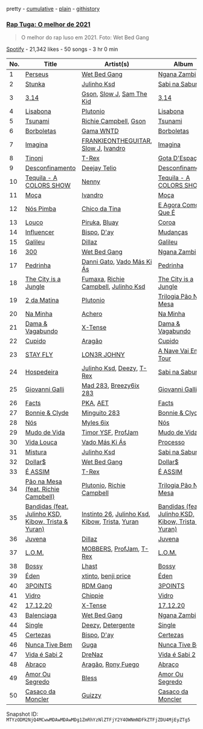 pretty - [cumulative](/playlists/cumulative/37i9dQZF1DXcyEXGEtvzUv.md) - [plain](/playlists/plain/37i9dQZF1DXcyEXGEtvzUv) - [githistory](https://github.githistory.xyz/mackorone/spotify-playlist-archive/blob/main/playlists/plain/37i9dQZF1DXcyEXGEtvzUv)

### [Rap Tuga: O melhor de 2021](https://open.spotify.com/playlist/37i9dQZF1DXcyEXGEtvzUv)

> O melhor do rap luso em 2021\. Foto: Wet Bed Gang

[Spotify](https://open.spotify.com/user/spotify) - 21,342 likes - 50 songs - 3 hr 0 min

| No. | Title | Artist(s) | Album | Length |
|---|---|---|---|---|
| 1 | [Perseus](https://open.spotify.com/track/4E7BWWaFUfafkyU8JOniFx) | [Wet Bed Gang](https://open.spotify.com/artist/5jfz7uWPwf03hdEewW8AI8) | [Ngana Zambi](https://open.spotify.com/album/4ZgWBr16niSFDwCIiJ4iBk) | 3:34 |
| 2 | [Stunka](https://open.spotify.com/track/0A0NJtd7yYuegBrj6qvqSo) | [Julinho Ksd](https://open.spotify.com/artist/7kR1Yw4RqYhhDD3a8QRyG6) | [Sabi na Sabura](https://open.spotify.com/album/3Pce78X39Cqw3TCdaUEEfj) | 3:08 |
| 3 | [3,14](https://open.spotify.com/track/1OjAoIz5Gl36rzm9RKEQeG) | [Gson](https://open.spotify.com/artist/6XjHGcba7ZbaZ6nYtwhaCj), [Slow J](https://open.spotify.com/artist/7crp1tZcefnjT5RuL6WZQ0), [Sam The Kid](https://open.spotify.com/artist/3NEQ5t2FprBMLmDAP0EPcE) | [3,14](https://open.spotify.com/album/6G62obmFgI2yyK36htUzOe) | 5:24 |
| 4 | [Lisabona](https://open.spotify.com/track/20BVQh0gMBhzcBpeCRi97F) | [Plutonio](https://open.spotify.com/artist/39HJXjH5hKcCzaU0g6mv8G) | [Lisabona](https://open.spotify.com/album/3xaElN6GIqBAmlNFrJGgHN) | 3:12 |
| 5 | [Tsunami](https://open.spotify.com/track/5TqGewrmzgeb21FYQC7mJZ) | [Richie Campbell](https://open.spotify.com/artist/2swvbEAfN70ZFcQB4Y7MaS), [Gson](https://open.spotify.com/artist/6XjHGcba7ZbaZ6nYtwhaCj) | [Tsunami](https://open.spotify.com/album/27Gt5wAgEVjatU36I1ogDf) | 4:57 |
| 6 | [Borboletas](https://open.spotify.com/track/1h1JMmAzXR6lWJ7KnJQkU7) | [Gama WNTD](https://open.spotify.com/artist/0T49oz78JYl4FkVJPGlJiD) | [Borboletas](https://open.spotify.com/album/1i51I1eMbdhkaH8AShzWjh) | 3:24 |
| 7 | [Imagina](https://open.spotify.com/track/2dWbucCC3cVXQWi6JaL7js) | [FRANKIEONTHEGUITAR](https://open.spotify.com/artist/4p2ytjUztJseG5ujVkv5Po), [Slow J](https://open.spotify.com/artist/7crp1tZcefnjT5RuL6WZQ0), [Ivandro](https://open.spotify.com/artist/1pPbDeOdNUcLq32HTTLbZm) | [Imagina](https://open.spotify.com/album/2C1S5oONnsIYEgvaNf1KWh) | 3:43 |
| 8 | [Tinoni](https://open.spotify.com/track/3x3vUHznzPNEbXTJBUkhZb) | [T\-Rex](https://open.spotify.com/artist/6QHREBOQktWsYBfrxW93rk) | [Gota D'Espaço](https://open.spotify.com/album/5gBDraKQzQb4A7rEjzACEJ) | 2:32 |
| 9 | [Desconfinamento](https://open.spotify.com/track/2uaceelHxzFYnhLec89RpE) | [Deejay Telio](https://open.spotify.com/artist/7BWNRZyZ9mhgp5t0m7Ny0n) | [Desconfinamento](https://open.spotify.com/album/2gelzQflEo0NtA8xE7pHlI) | 3:06 |
| 10 | [Tequila \- A COLORS SHOW](https://open.spotify.com/track/0rUVc7nyw4qXytvodDAlle) | [Nenny](https://open.spotify.com/artist/2DEfqyWjAMIfKYMXb1V8L1) | [Tequila \- A COLORS SHOW](https://open.spotify.com/album/40HvcpWRmkzHzLdveModKu) | 3:19 |
| 11 | [Moça](https://open.spotify.com/track/57rx7d5tagl2wOWzj3eWJc) | [Ivandro](https://open.spotify.com/artist/1pPbDeOdNUcLq32HTTLbZm) | [Moça](https://open.spotify.com/album/4FLzhhnUwKwZHLGSTaX4vz) | 3:00 |
| 12 | [Nós Pimba](https://open.spotify.com/track/19rBtPDO8yQj5uP75UBpbT) | [Chico da Tina](https://open.spotify.com/artist/7xDYCf4fsGxHBp8Blo9D94) | [E Agora Como É Que É](https://open.spotify.com/album/3wDIcln0ShOc0Bh1bngNFJ) | 3:28 |
| 13 | [Louco](https://open.spotify.com/track/3fExatgv3vCcNT0CuU8mqM) | [Piruka](https://open.spotify.com/artist/5iZ6jMDkRa7RKLQplJuQUC), [Bluay](https://open.spotify.com/artist/18jB1ZnaJSWmro1ExvqZo4) | [Coroa](https://open.spotify.com/album/4YgZaF5JQGTOqxes8h5s40) | 4:04 |
| 14 | [Influencer](https://open.spotify.com/track/5wksDhHGiGwmqSGcozBFu1) | [Bispo](https://open.spotify.com/artist/3LZCMaZWwvhYyQeEfWgVdY), [D'ay](https://open.spotify.com/artist/65pBw5z7QlvhAGZvlzjmWA) | [Mudanças](https://open.spotify.com/album/7pHhSh21J3IqdYdxjCqecZ) | 3:47 |
| 15 | [Galileu](https://open.spotify.com/track/3i7DYnwcLwCUHyaJlEh3od) | [Dillaz](https://open.spotify.com/artist/15p1isN7VcGsjeSq8s9YeP) | [Galileu](https://open.spotify.com/album/031weUuUvb1pPjah41hwyg) | 3:02 |
| 16 | [300](https://open.spotify.com/track/6lElXo5x9oyqvIUcG7gP7d) | [Wet Bed Gang](https://open.spotify.com/artist/5jfz7uWPwf03hdEewW8AI8) | [Ngana Zambi](https://open.spotify.com/album/4ZgWBr16niSFDwCIiJ4iBk) | 4:17 |
| 17 | [Pedrinha](https://open.spotify.com/track/7ItPibUAiTPtm2xHjX3aFi) | [Danni Gato](https://open.spotify.com/artist/0gn6QcKMo0cMWKbiPGEeVy), [Vado Más Ki Ás](https://open.spotify.com/artist/6HmLPYedWhpFhiF8BonrMG) | [Pedrinha](https://open.spotify.com/album/6NnLzHbVQHiOhlYJZOLziL) | 2:56 |
| 18 | [The City is a Jungle](https://open.spotify.com/track/0MrZX4ubbrpfweHuHxXUuk) | [Fumaxa](https://open.spotify.com/artist/1qMTgrvxRRHO3rflIONsCP), [Richie Campbell](https://open.spotify.com/artist/2swvbEAfN70ZFcQB4Y7MaS), [Julinho Ksd](https://open.spotify.com/artist/7kR1Yw4RqYhhDD3a8QRyG6) | [The City is a Jungle](https://open.spotify.com/album/1DU1OLlmOvKknaUfn67ir2) | 4:25 |
| 19 | [2 da Matina](https://open.spotify.com/track/6mHEUDWaySfb6YvLC7JgPN) | [Plutonio](https://open.spotify.com/artist/39HJXjH5hKcCzaU0g6mv8G) | [Trilogia Pão Na Mesa](https://open.spotify.com/album/7zZoScNI4mNYXE5vQhMeQi) | 3:31 |
| 20 | [Na Minha](https://open.spotify.com/track/15CudiW2RzBg2opP4jxFXE) | [Achero](https://open.spotify.com/artist/7L8DLzR5RuMizLVu9Ww0cs) | [Na Minha](https://open.spotify.com/album/1MUvM0eDQhzkoQXpFbcgCB) | 3:26 |
| 21 | [Dama & Vagabundo](https://open.spotify.com/track/2u1LLm7B1yUggZfMyaZjk9) | [X\-Tense](https://open.spotify.com/artist/7JajP35zM35gnAvTZbwxDF) | [Dama & Vagabundo](https://open.spotify.com/album/4BKUmz50VANU1McCxFG9oM) | 5:13 |
| 22 | [Cupido](https://open.spotify.com/track/73iofOGRFr7eOsB4a1cT0Y) | [Aragão](https://open.spotify.com/artist/6uVPyqbCsr2hcfDwGTmdl4) | [Cupido](https://open.spotify.com/album/2L4xWpzZL1nspJXcz8KMNw) | 2:21 |
| 23 | [STAY FLY](https://open.spotify.com/track/7dO4sx0Qw8i0RkadAYUHwv) | [LON3R JOHNY](https://open.spotify.com/artist/1fV7Au7ymGP3uhDV1TfjSd) | [A Nave Vai Em Tour](https://open.spotify.com/album/76y7DQxiILRuVy04Hq1fzo) | 3:54 |
| 24 | [Hospedeira](https://open.spotify.com/track/64Oa8tg2cdXm9Zu4SmRf1f) | [Julinho Ksd](https://open.spotify.com/artist/7kR1Yw4RqYhhDD3a8QRyG6), [Deezy](https://open.spotify.com/artist/6EoXtJUmzYqNzkMVH1o5gN), [T\-Rex](https://open.spotify.com/artist/6QHREBOQktWsYBfrxW93rk) | [Sabi na Sabura](https://open.spotify.com/album/3Pce78X39Cqw3TCdaUEEfj) | 4:25 |
| 25 | [Giovanni Galli](https://open.spotify.com/track/5Y45nnVtoaYx4iRO3Ctx4c) | [Mad 283](https://open.spotify.com/artist/5hCD3ne9PkIC9mVzOJStwQ), [Breezy6ix 283](https://open.spotify.com/artist/3b9jceUE0RUM6tTewMPGmf) | [Giovanni Galli](https://open.spotify.com/album/2FL9S7gBWcrtLE1l8iarO4) | 3:29 |
| 26 | [Facts](https://open.spotify.com/track/0anTwmXv0ZMVSuuHhFFvIs) | [PKA](https://open.spotify.com/artist/6Q8UQ9OVsJUg4AVlcFQICK), [AET](https://open.spotify.com/artist/1PSaLNwxWV9e6NCrxNbpIu) | [Facts](https://open.spotify.com/album/3vPfTCseVUvo2QhT80VEzF) | 2:50 |
| 27 | [Bonnie & Clyde](https://open.spotify.com/track/30A76Y7rYcNuZAzOIjcveL) | [Minguito 283](https://open.spotify.com/artist/1LvFNnGu8V8HBP8Qy2bhYv) | [Bonnie & Clyde](https://open.spotify.com/album/07fLryxsmiSAmBYEHqAXbE) | 3:15 |
| 28 | [Nós](https://open.spotify.com/track/14PBWx7Rw87WXVzXarDqiX) | [Myles 6ix](https://open.spotify.com/artist/2PGHvstK1cEjR9AX2ERq9l) | [Nós](https://open.spotify.com/album/3Nhv7u22lQ4LieQlR7l4Lz) | 4:38 |
| 29 | [Mudo de Vida](https://open.spotify.com/track/65TnBEqYie3BRoMbd8d30t) | [Timor YSF](https://open.spotify.com/artist/5iyA3j1yVqGBgaKCeiUIzO), [ProfJam](https://open.spotify.com/artist/3DhsjXVgWmA6X26tUugAjP) | [Mudo de Vida](https://open.spotify.com/album/1tjLg5elGpdZMSmmUoZbfi) | 3:28 |
| 30 | [Vida Louca](https://open.spotify.com/track/0B1l6UT4UuCZU1yqhMvgnl) | [Vado Más Ki Ás](https://open.spotify.com/artist/6HmLPYedWhpFhiF8BonrMG) | [Processo](https://open.spotify.com/album/56pZf2SkUvlwKSCd6GEgTS) | 3:02 |
| 31 | [Mistura](https://open.spotify.com/track/4RU7x3CvlfOR7ziptY8P5D) | [Julinho Ksd](https://open.spotify.com/artist/7kR1Yw4RqYhhDD3a8QRyG6) | [Sabi na Sabura](https://open.spotify.com/album/3Pce78X39Cqw3TCdaUEEfj) | 4:01 |
| 32 | [Dollar$](https://open.spotify.com/track/21Aqa8wQsChIh3D8KFpdsd) | [Wet Bed Gang](https://open.spotify.com/artist/5jfz7uWPwf03hdEewW8AI8) | [Dollar$](https://open.spotify.com/album/3lgbmV9pqC1lbdl23WSN1s) | 4:00 |
| 33 | [É ASSIM](https://open.spotify.com/track/20EeqYWivW9x7F9ij2GC71) | [T\-Rex](https://open.spotify.com/artist/6QHREBOQktWsYBfrxW93rk) | [É ASSIM](https://open.spotify.com/album/6wZWOmhGZq8IWu1OwXIxtu) | 4:09 |
| 34 | [Pão na Mesa \(feat\. Richie Campbell\)](https://open.spotify.com/track/46Pfb5oErr8WVn3frcXybC) | [Plutonio](https://open.spotify.com/artist/39HJXjH5hKcCzaU0g6mv8G), [Richie Campbell](https://open.spotify.com/artist/2swvbEAfN70ZFcQB4Y7MaS) | [Trilogia Pão Na Mesa](https://open.spotify.com/album/7zZoScNI4mNYXE5vQhMeQi) | 3:39 |
| 35 | [Bandidas \(feat\. Julinho KSD, Kibow, Trista & Yuran\)](https://open.spotify.com/track/6MEZbtP3lg3mHnE9LzZn4S) | [Instinto 26](https://open.spotify.com/artist/0XrDy5XUWRVcD4O8sSyzEV), [Julinho Ksd](https://open.spotify.com/artist/7kR1Yw4RqYhhDD3a8QRyG6), [Kibow](https://open.spotify.com/artist/09R2ZnVOtZJjYH5CkDkA0M), [Trista](https://open.spotify.com/artist/1hsrQJC4A7sVS6wOwTxRxw), [Yuran](https://open.spotify.com/artist/3zvbATHitSjEZ54l7QnJN0) | [Bandidas \(feat\. Julinho KSD, Kibow, Trista & Yuran\)](https://open.spotify.com/album/3GOXhstBnGiQbQylnIWEnq) | 3:30 |
| 36 | [Juvena](https://open.spotify.com/track/6vbFZuziJPaFPRCWyQxOxP) | [Dillaz](https://open.spotify.com/artist/15p1isN7VcGsjeSq8s9YeP) | [Juvena](https://open.spotify.com/album/0C3QVzznGSXSAw9QmNVpbc) | 2:39 |
| 37 | [L.O.M.](https://open.spotify.com/track/7rBx1NH9zGdFX5LtgnD08X) | [MOBBERS](https://open.spotify.com/artist/0o2CVefufFC0laiAQozokD), [ProfJam](https://open.spotify.com/artist/3DhsjXVgWmA6X26tUugAjP), [T\-Rex](https://open.spotify.com/artist/6QHREBOQktWsYBfrxW93rk) | [L.O.M.](https://open.spotify.com/album/0mFkGQgpzqiGoLTkSsN7DJ) | 4:17 |
| 38 | [Bossy](https://open.spotify.com/track/45cbUgJwFXYPN3tURnSH2l) | [Lhast](https://open.spotify.com/artist/46uaNKR4GSjmDEK732EeVw) | [Bossy](https://open.spotify.com/album/5QlvEKeqaZJjSa3Z9tmCzI) | 2:46 |
| 39 | [Éden](https://open.spotify.com/track/58oPTT8xODJIa5lNYuhojR) | [xtinto](https://open.spotify.com/artist/6jVOHz5AjBoJImzesvZeGx), [benji price](https://open.spotify.com/artist/2XWfm5Ts8pvNzZMENVZ65I) | [Éden](https://open.spotify.com/album/4xEoTkDJNGJmGvoMaUPC9y) | 3:41 |
| 40 | [3POINTS](https://open.spotify.com/track/1TrjslfLFx7l7r2eMKAwX4) | [RDM Gang](https://open.spotify.com/artist/0njwfY4F51Cis2dWWoqLfR) | [3POINTS](https://open.spotify.com/album/0dDUh0a8V8w4EnEUX7n8qw) | 4:27 |
| 41 | [Vidro](https://open.spotify.com/track/2lX3hVZYJIq0GlIor9Oogs) | [Chippie](https://open.spotify.com/artist/7F6kt63HiE5eY9V4SUBi0X) | [Vidro](https://open.spotify.com/album/5P3eBsZukrMAGOKXR2KkUM) | 3:02 |
| 42 | [17.12.20](https://open.spotify.com/track/0huGm8SG2jJJIw7rhuWpX3) | [X\-Tense](https://open.spotify.com/artist/7JajP35zM35gnAvTZbwxDF) | [17.12.20](https://open.spotify.com/album/1d0k5JHVg1fXqu63UGcEgK) | 4:05 |
| 43 | [Balenciaga](https://open.spotify.com/track/5eVvKczqcVsNQq6pxI3ciO) | [Wet Bed Gang](https://open.spotify.com/artist/5jfz7uWPwf03hdEewW8AI8) | [Ngana Zambi](https://open.spotify.com/album/4ZgWBr16niSFDwCIiJ4iBk) | 3:57 |
| 44 | [Single](https://open.spotify.com/track/0CqnPY4Alq93OQk6SLJxnw) | [Deezy](https://open.spotify.com/artist/6EoXtJUmzYqNzkMVH1o5gN), [Detergente](https://open.spotify.com/artist/176Yf7WXXJfPfnh29yIed1) | [Single](https://open.spotify.com/album/1TnPIaYEs6I6kou83luyuA) | 3:20 |
| 45 | [Certezas](https://open.spotify.com/track/39tUVxNywW9tBYBlMzaJ2H) | [Bispo](https://open.spotify.com/artist/3LZCMaZWwvhYyQeEfWgVdY), [D'ay](https://open.spotify.com/artist/65pBw5z7QlvhAGZvlzjmWA) | [Certezas](https://open.spotify.com/album/3QUQIojR2TIf6VPiELejsN) | 2:56 |
| 46 | [Nunca Tive Bem](https://open.spotify.com/track/6HbOwNPeSGIWgUaKfVcDbf) | [Guga](https://open.spotify.com/artist/5bHp05UXAArdXldRyU8lJP) | [Nunca Tive Bem](https://open.spotify.com/album/6HRgRCbY56jXxVZJ1y3O2H) | 3:33 |
| 47 | [Vida é Sabi 2](https://open.spotify.com/track/4WjuLAxxGDD9YnQli7sbZJ) | [DreNaz](https://open.spotify.com/artist/5urWzy2mamyT5sMTE5H00O) | [Vida é Sabi 2](https://open.spotify.com/album/510XMtThWOfZhvBJL0ummc) | 3:09 |
| 48 | [Abraço](https://open.spotify.com/track/5IwgsQkoSeDPr4yWPILbiE) | [Aragão](https://open.spotify.com/artist/6uVPyqbCsr2hcfDwGTmdl4), [Rony Fuego](https://open.spotify.com/artist/0DxsiYPUEWLY4HjaUDM8Lk) | [Abraço](https://open.spotify.com/album/1NEgmMKZTPfgeVqtEfeFng) | 2:57 |
| 49 | [Amor Ou Segredo](https://open.spotify.com/track/0NAIF6FSjiH0jECUSy2xtU) | [Bless](https://open.spotify.com/artist/7G3cc4g02s4aGoY30P8dIG) | [Amor Ou Segredo](https://open.spotify.com/album/2fY2MEmSGaDqmHFJxj9Eql) | 4:04 |
| 50 | [Casaco da Moncler](https://open.spotify.com/track/3NwXNPRWsMerVlL0RfkbBA) | [Guizzy](https://open.spotify.com/artist/00inQ4w5hP4mYdKHcykVdP) | [Casaco da Moncler](https://open.spotify.com/album/6bjebOg4jFhmBKKkzxXzXd) | 3:19 |

Snapshot ID: `MTYzODM2NjQ4MCwwMDAwMDAwMDg1ZmRhYzNlZTFjY2Y4OWNmNDFkZTFjZDU4MjEyZTg5`
